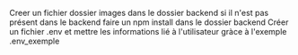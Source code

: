 Creer un fichier dossier images dans le dossier backend si il n'est pas présent dans le backend
faire un npm install dans le dossier backend
Créer un fichier .env et mettre les informations lié à l'utilisateur gràce à l'exemple .env_exemple
